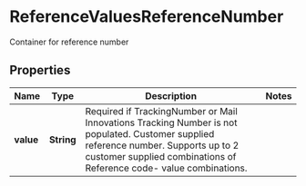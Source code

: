 

# ReferenceValuesReferenceNumber

Container for reference number

## Properties

| Name | Type | Description | Notes |
|------------ | ------------- | ------------- | -------------|
|**value** | **String** | Required if TrackingNumber or Mail Innovations Tracking Number is not populated. Customer supplied reference number. Supports up to 2 customer supplied combinations of Reference code- value combinations. |  |



